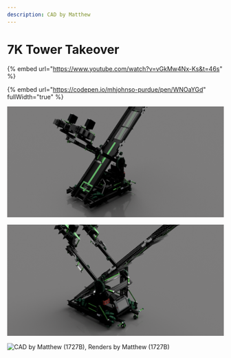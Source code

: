 ```yaml
---
description: CAD by Matthew
---
```


# 7K Tower Takeover

{% embed url="https://www.youtube.com/watch?v=vGkMw4Nx-Ks&t=46s" %}

{% embed url="https://codepen.io/mhjohnso-purdue/pen/WNOaYGd" fullWidth="true" %}

![CAD by Matthew (1727B), Renders by Matthew (1727B)](../../.gitbook/assets/7k-1.png)

![CAD by Matthew (1727B), Renders by Matthew (1727B)](../../.gitbook/assets/7k-2.png)

![CAD by Matthew (1727B), Renders by Matthew (1727B)](../../.gitbook/assets/7k\_1.png)
